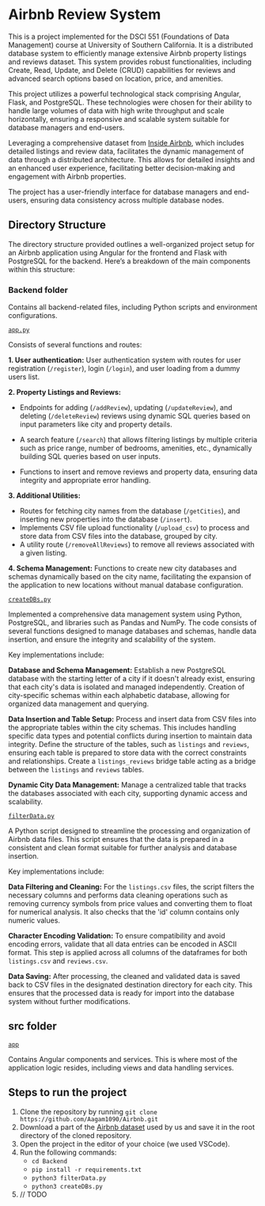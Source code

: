 # Airbnb Review System

This is a project implemented for the DSCI 551 (Foundations of Data Management) course at University of Southern California. It is a distributed database system to efficiently manage extensive Airbnb property listings and reviews dataset. This system provides robust functionalities, including Create, Read, Update, and Delete (CRUD) capabilities for reviews and advanced search options based on location, price, and amenities.

This project utilizes a powerful technological stack comprising Angular, Flask, and PostgreSQL. These technologies were chosen for their ability to handle large volumes of data with high write throughput and scale horizontally, ensuring a responsive and scalable system suitable for database managers and end-users.

Leveraging a comprehensive dataset from [Inside Airbnb](https://insideairbnb.com/get-the-data), which includes detailed listings and review data, facilitates the dynamic management of data through a distributed architecture. This allows for detailed insights and an enhanced user experience, facilitating better decision-making and engagement with Airbnb properties.

The project has a user-friendly interface for database managers and end-users, ensuring data consistency across multiple database nodes. 

## Directory Structure
The directory structure provided outlines a well-organized project setup for an Airbnb application using Angular for the frontend and Flask with PostgreSQL for the backend. Here’s a breakdown of the main components within this structure:

### Backend folder
Contains all backend-related files, including Python scripts and environment configurations.

[`app.py`](Backend/app.py)

Consists of several functions and routes:

**1. User authentication:**
User authentication system with routes for user registration (`/register`), login (`/login`), and user loading from a dummy users list.

**2. Property Listings and Reviews:**
- Endpoints for adding (`/addReview`), updating (`/updateReview`), and deleting (`/deleteReview`) reviews using dynamic SQL queries based on input parameters like city and property details.

- A search feature (`/search`) that allows filtering listings by multiple criteria such as price range, number of bedrooms, amenities, etc., dynamically building SQL queries based on user inputs.
- Functions to insert and remove reviews and property data, ensuring data integrity and appropriate error handling.

**3. Additional Utilities:**
- Routes for fetching city names from the database (`/getCities`), and inserting new properties into the database (`/insert`).
- Implements CSV file upload functionality (`/upload_csv`) to process and store data from CSV files into the database, grouped by city.
- A utility route (`/removeAllReviews`) to remove all reviews associated with a given listing.

**4. Schema Management:**
Functions to create new city databases and schemas dynamically based on the city name, facilitating the expansion of the application to new locations without manual database configuration.


[`createDBs.py`](Backend/createDBs.py)

Implemented a comprehensive data management system using Python, PostgreSQL, and libraries such as Pandas and NumPy. The code consists of several functions designed to manage databases and schemas, handle data insertion, and ensure the integrity and scalability of the system.

Key implementations include:

**Database and Schema Management:**
Establish a new PostgreSQL database with the starting letter of a city if it doesn't already exist, ensuring that each city's data is isolated and managed independently. Creation of city-specific schemas within each alphabetic database, allowing for organized data management and querying.

**Data Insertion and Table Setup:**
Process and insert data from CSV files into the appropriate tables within the city schemas. This includes handling specific data types and potential conflicts during insertion to maintain data integrity. Define the structure of the tables, such as `listings` and `reviews`, ensuring each table is prepared to store data with the correct constraints and relationships. Create a `listings_reviews` bridge table acting as a bridge between the `listings` and `reviews` tables.

**Dynamic City Data Management:**
Manage a centralized table that tracks the databases associated with each city, supporting dynamic access and scalability.

[`filterData.py`](Backend/filterData.py)

A Python script designed to streamline the processing and organization of Airbnb data files. This script ensures that the data is prepared in a consistent and clean format suitable for further analysis and database insertion. 

Key implementations include:

**Data Filtering and Cleaning:**
For the `listings.csv` files, the script filters the necessary columns and performs data cleaning operations such as removing currency symbols from price values and converting them to float for numerical analysis.  It also checks that the 'id' column contains only numeric values.

**Character Encoding Validation:**
To ensure compatibility and avoid encoding errors, validate that all data entries can be encoded in ASCII format. This step is applied across all columns of the dataframes for both `listings.csv` and `reviews.csv`.

**Data Saving:**
After processing, the cleaned and validated data is saved back to CSV files in the designated destination directory for each city. 
This ensures that the processed data is ready for import into the database system without further modifications.

## src folder
[`app`](src/app)

Contains Angular components and services. This is where most of the application logic resides, including views and data handling services.

## Steps to run the project
1. Clone the repository by running `git clone https://github.com/Aagam1090/Airbnb.git`
2. Download a part of the [Airbnb dataset](https://drive.google.com/drive/folders/1pPbjFzAveZtaRjReYcXDvaWSmxy2023r?usp=sharing) used by us and save it in the root directory of the cloned repository.
3. Open the project in the editor of your choice (we used VSCode).
4. Run the following commands:
   - `cd Backend`
   - `pip install -r requirements.txt`
   - `python3 filterData.py`
   - `python3 createDBs.py`
5. // TODO




